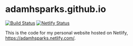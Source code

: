 # adamhsparks.github.io
[![Build Status](https://travis-ci.org/adamhsparks/adamhsparks.svg?branch=master)](https://travis-ci.org/adamhsparks/adamhsparks) [![Netlify Status](https://api.netlify.com/api/v1/badges/0aa6ef23-9faf-4b84-9525-e2a4769aeb73/deploy-status)](https://app.netlify.com/sites/openplantpathology/deploys)

This is the code for my personal website hosted on Netlify, <https://adamhsparks.netlify.com/>.
